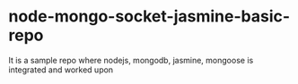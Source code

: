# node-mongo-socket-jasmine-basic-repo
It is a sample repo where nodejs, mongodb, jasmine, mongoose is integrated and worked upon
